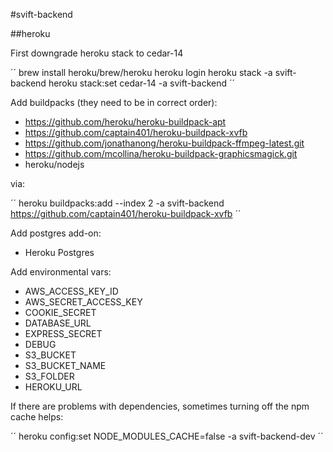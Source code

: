 #svift-backend

##heroku

First downgrade heroku stack to cedar-14

´´
brew install heroku/brew/heroku
heroku login
heroku stack -a svift-backend
heroku stack:set cedar-14 -a svift-backend
´´

Add buildpacks (they need to be in correct order):

- https://github.com/heroku/heroku-buildpack-apt
- https://github.com/captain401/heroku-buildpack-xvfb
- https://github.com/jonathanong/heroku-buildpack-ffmpeg-latest.git
- https://github.com/mcollina/heroku-buildpack-graphicsmagick.git
- heroku/nodejs

via:

´´
heroku buildpacks:add --index 2 -a svift-backend https://github.com/captain401/heroku-buildpack-xvfb
´´

Add postgres add-on:

- Heroku Postgres

Add environmental vars:

- AWS_ACCESS_KEY_ID
- AWS_SECRET_ACCESS_KEY
- COOKIE_SECRET
- DATABASE_URL
- EXPRESS_SECRET
- DEBUG
- S3_BUCKET
- S3_BUCKET_NAME
- S3_FOLDER
- HEROKU_URL

If there are problems with dependencies, sometimes turning off the npm cache helps:

´´
heroku config:set NODE_MODULES_CACHE=false -a svift-backend-dev
´´